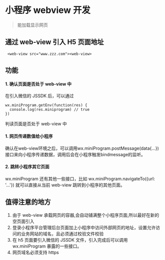 # 小程序 webview 开发
> 能加载显示网页

## 通过 web-view 引入 H5 页面地址
` <web-view src="www.zzz.com"><web-view>`

## 功能
#### 1. 确认页面是否处于 web-view 中
在引入微信的 JSSDK 后，可以通过

```
wx.miniProgram.getEnv(function(res) {
  console.log(res.miniprogram) // true
})
```

判读页面是否处于 web-view 中

#### 1. 网页传递数值给小程序
确认在web-view环境之后，可以调用wx.miniProgram.postMessage(data{...})接口来向小程序传递数据，调用后会在小程序触发bindmessage的监听。

#### 2. 跳转小程序其它页面
wx.miniProgram 还有其他一些接口，比如 wx.miniProgram.navigateTo({url: '...'}) 就可以直接从当前 web-view 跳转到小程序的其他页面。


## 值得注意的地方
1. 由于 web-view 承载网页的容器,会自动铺满整个小程序页面,所以最好在新的空页面引入
2. 登录小程序平台管理后台页面加上小程序中访问外部网页的地址，设置允许访问的业务网站的域名，且必须通过校验文件校验
3. 在 h5 页面要引入微信的 JSSDK 文件，引入完成后可以调用 wx.miniProgram 暴露的一些接口。
4. 网页域名必须支持 https